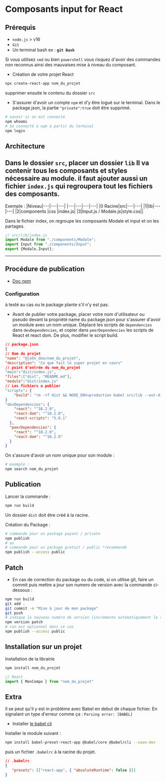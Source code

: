 
# Composants input for React

## Prérequis

- `node.js` > v16
- `Git`
- Un terminal bash ex : **`git Bash`**

Si vous utilisez `cmd` ou bien `powershell` vous risquez d'avoir des commandes non reconnus ainsi des mauvaises mise à niveau du composant.

- Création de votre projet React

```bash
npx create-react-app nom_du_projet
```

supprimer ensuite le contenu du dossier `src`

- S'assurer d'avoir un compte `npm` et d'y être logué sur le terminal. Dans le package.json, la partie `"private":true`  doit être supprimé.

```bash
# savoir si on est connecté
npm whoami
# Se connecté à npm à partir du terminal 
npm login
```

## Architecture

Dans le dossier `src`, placer un dossier `lib`
Il va contenir tous les composants et styles nécessaire au module.
il faut ajouter aussi un fichier `index.js` qui regroupera tout les fichiers des composants.
---

Exemple :
|Niveau|---|---|---|
|---|---|---|---|
|0 Racine|src|---|---|
|1|lib|---|---|
|2|components |css |index.js|
|3|Input.js / Modale.js|style.css||

Dans le fichier index, on regroupe les composants Modale et input et on les partages.

```javascript
// src/lib/index.js
import Modale from "./components/Modale";
import Input from "./components/Input";
export {Modale,Input};
```

---

## Procédure de publication

- [Doc npm](https://docs.npmjs.com/getting-started/publishing-npm-packages)

### Configuration

à testé au cas ou le package plante s'il n'y est pas.
<!-- Installation d'un package qui aidera à la création du dossier dist destiné au build de l'app.

```bash
npm i create-component-lib
``` -->

- Avant de publier votre package, placer votre nom d'utilisateur ou pseudo devant la propriété name du package.json pour s'assurer d'avoir un module avec un nom unique. Déplacé les scripts de
`dependencies` dans `devDependencies`, et copier dans `peerDependencies` les scripts de React et react dom.
De plus, modifier le script build.

```json
// package.json
{
// Nom du projet
"name": "@john_doe/nom_du_projet",
"description": "Ce que fait le super projet en cours"
// point d'entrée du nom_du_projet
"main":"dist/index.js",
"files":["dist", "README.md"], 
"module":"dist/index.js"
// Les fichiers a publier
"scripts": {
    "build": "rm -rf dist && NODE_ENV=production babel src/lib --out-dir dist --copy-files --ignore __tests__,spec.js,test.js,__snapshots__",  
}
"devDependencies": {
    "react": "^18.2.0",
    "react-dom": "^18.2.0",
    "react-scripts": "5.0.1"
  },
  "peerDependencies": {
    "react": "^18.2.0",
    "react-dom": "^18.2.0"
  }
}
```




On s'assure d'avoir un nom unique pour son module :

```bash
# exemple :
npm search nom_du_projet
```

## Publication

Lancer la commande :

```bash
npm run build
```

Un dossier `dist` doit être créé à la racine.

Création du Package :

```bash
# commande pour un package payant / private
npm publish
# ou
# commande pour un package gratuit / public *recommandé
npm publish --access public
```

## Patch

- En cas de correction du package ou du code, si on utilise git, faire un commit puis mettre a jour son numero de version avec la commande ci-dessous :

```bash
npm run build
git add .
git commit -m "Mise à jour de mon package"
git push
# indique le nouveau numéro de version (incrémente automatiquement le semver)
npm version patch 
# run est optionnel dans ce cas
npm publish --access public
```

## Installation sur un projet

Installation de la librairie

```bash
npm install nom_du_projet
```

```javascript
// React
import { MonCompo } from "nom_du_projet"
```


## Extra

Il se peut qu'il y est in problème avec Babel en debut de chaque fichier. En signalant un type d'erreur comme ça : `Parsing error: [BABEL]`

- Installer [le babel cli](https://babeljs.io/docs/usage/cli/)

Installer le module suivant :

```bash
npm install babel-preset-react-app @babel/core @babel/cli --save-dev
```
puis un fichier `.babelrc` à la racine du projet.

```json
// .babelrc
{
   "presets": [["react-app", { "absoluteRuntime": false }]]
}
```

